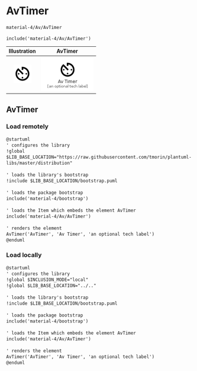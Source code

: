 # AvTimer


```text
material-4/Av/AvTimer
```

```text
include('material-4/Av/AvTimer')
```



| Illustration | AvTimer |
| :---: | :---: |
| ![illustration for Illustration](../../material-4/Av/AvTimer.png) | ![illustration for AvTimer](../../material-4/Av/AvTimer.Local.png) |




## AvTimer

### Load remotely
```plantuml
@startuml
' configures the library
!global $LIB_BASE_LOCATION="https://raw.githubusercontent.com/tmorin/plantuml-libs/master/distribution"

' loads the library's bootstrap
!include $LIB_BASE_LOCATION/bootstrap.puml

' loads the package bootstrap
include('material-4/bootstrap')

' loads the Item which embeds the element AvTimer
include('material-4/Av/AvTimer')

' renders the element
AvTimer('AvTimer', 'Av Timer', 'an optional tech label')
@enduml
```

### Load locally
```plantuml
@startuml
' configures the library
!global $INCLUSION_MODE="local"
!global $LIB_BASE_LOCATION="../.."

' loads the library's bootstrap
!include $LIB_BASE_LOCATION/bootstrap.puml

' loads the package bootstrap
include('material-4/bootstrap')

' loads the Item which embeds the element AvTimer
include('material-4/Av/AvTimer')

' renders the element
AvTimer('AvTimer', 'Av Timer', 'an optional tech label')
@enduml
```

